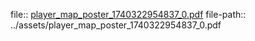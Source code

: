 file:: [player_map_poster_1740322954837_0.pdf](../assets/player_map_poster_1740322954837_0.pdf)
file-path:: ../assets/player_map_poster_1740322954837_0.pdf
